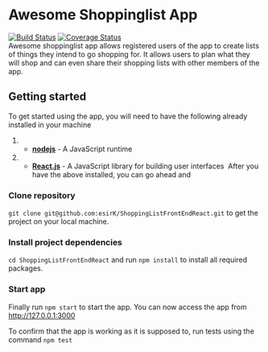 # Awesome Shoppinglist App
[![Build Status](https://travis-ci.org/esirK/ShoppingListFrontEndReact.svg?branch=ft-tests)](https://travis-ci.org/esirK/ShoppingListFrontEndReact)
[![Coverage Status](https://coveralls.io/repos/github/esirK/ShoppingListFrontEndReact/badge.svg?branch=ft-tests)](https://coveralls.io/github/esirK/ShoppingListFrontEndReact?branch=ft-tests)<br/>
Awesome shoppinglist app allows registered users of the app to create lists of things they intend to go shopping for.
It allows users to plan what they will shop and can even share their shopping lists with other members of the app.
## Getting started 
To get started using the app, you will need to have the following already installed in your machine
1. * [**nodejs**](https://nodejs.org)  -  A JavaScript runtime
2. * [**React.js**](https://reactjs.org/)  - A JavaScript library for building user interfaces
  ​
After you have the above installed, you can go ahead and 
### Clone repository
`git clone git@github.com:esirK/ShoppingListFrontEndReact.git` to get the project on your local machine.
### Install project dependencies
`cd ShoppingListFrontEndReact` and run `npm install` to install all required packages. 
### Start app
Finally run `npm start` to start the app. You can now access the app from http://127.0.0.1:3000

To confirm that the app is working as it is supposed to, run tests using the command `npm test`


